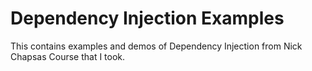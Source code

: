 # Dependency Injection Examples
 This contains examples and demos of Dependency Injection from Nick Chapsas Course that I took.
